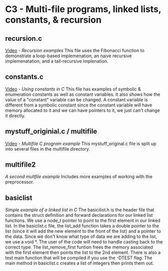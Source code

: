 # C3 - Multi-file programs, linked lists, constants, & recursion

## recursion.c

[Video](https://youtu.be/apSfrXPSRNg) - *Recursion examples*
This file uses the Fibonacci function to demonstrate a loop-based implemenation, an naive recursive implemenatation, and a tail-recursive implenation.  

## constants.c

[Video](https://youtu.be/svbqz77Fox4) - *Using constants in C*
This file has examples of symbolic & enumeration constants as well as constant variables.  It also shows how the value of a "constant" variable can be changed.  A constant variable is different from a symbolic constant since the constant variable will have memory allocated to it and we can have pointers to it, we just can't change it directly.  

## mystuff_originial.c / multifile

[Video](https://youtu.be/jHYn7b6NwLc) - *Multifile C program example*
This mystuff_original.c file is split up into several files in the multifile directory.

## multifile2

*A second multfile example*
Includes more examples of working with the preprocessor.

## basiclist

*Simple example of a linked list in C*
The basicilist.h is the header file that contains the struct definition and forward declarations for our linked list functions.  We use a node_t pointer to point to the first element in our linked list.  In the basiclist.c file, the list_add function takes a double pointer to the list (since it will add the new element to the front of the list) and a pointer to the data.  Since we don't know what type of data we are adding to the list, we use a void *.  The user of the code will need to handle casting back to the correct type.  The list_remove_first funtion frees the memory associated with the first element then points the list to the 2nd element.  There is also a test main function that will be compiled if you use the -DTEST flag.  The main method in basiclist.c creates a list of integers then prints them out.  
